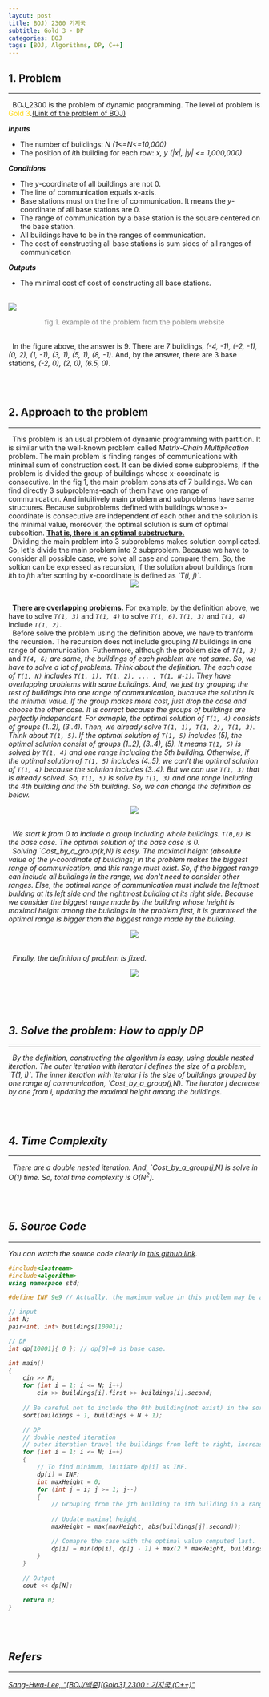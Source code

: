 ```yaml
---
layout: post
title: BOJ) 2300 기지국
subtitle: Gold 3 - DP
categories: BOJ
tags: [BOJ, Algorithms, DP, C++]
---
```

## 1. Problem
<hr/>
&nbsp;&nbsp;BOJ_2300 is the problem of dynamic programming. The level of problem is <span style="color:gold">Gold 3</span>.<a href="https://www.acmicpc.net/problem/2533">(Link of the problem of BOJ)</a><br/>

<b><i>Inputs</i></b>
- The number of buildings: <i>N (1<=N<=10,000)</i>
- The position of <i>i</i>th building for each row: <i>x, y (|x|, |y| <= 1,000,000)</i>

<b><i>Conditions</i></b>
- The <i>y</i>-coordinate of all buildings are not 0.
- The line of communication equals x-axis.
- Base stations must on the line of communication. It means the <i>y</i>-coordinate of all base stations are 0.
- The range of communication by a base station is the square centered on the base station.
- All buildings have to be in the ranges of communication.
- The cost of constructing all base stations is sum sides of all ranges of communication

<b><i>Outputs</i></b>
- The minimal cost of cost of constructing all base stations.


<br/><img src = "https://user-images.githubusercontent.com/80208196/215565969-2e51b94b-9b7a-4a78-8ad0-bd99c445fc8e.png"><center><span style = "opacity:0.5">fig 1. example of the problem from the poblem website</span></center><br/>

&nbsp;&nbsp;In the figure above, the answer is 9. There are 7 buildings, <i>(-4, -1), (-2, -1), (0, 2), (1, -1), (3, 1), (5, 1), (8, -1)</i>. And, by the answer, there are 3 base stations, <i>(-2, 0), (2, 0), (6.5, 0)</i>.

<br/><br/>

## 2. Approach to the problem
<hr/>
&nbsp;&nbsp;This problem is an usual problem of dynamic programming with partition. It is similar with the well-known problem called <i>Matrix-Chain Multiplication</i> problem. The main problem is finding ranges of communications with minimal sum of construction cost. It can be divied some subproblems, if the problem is divided the group of buildings whose x-coordinate is consecutive. In the fig 1, the main problem consists of 7 buildings. We can find directly 3 subproblems-each of them have one range of communication. And intuitively main problem and subproblems have same structures. Because subproblems defined with buildings whose x-coordinate is consecutive are independent of each other and the solution is the minimal value, moreover, the optimal solution is sum of optimal subsoltion. <b><u>That is, there is an optimal substructure.</u></b><br/>
&nbsp;&nbsp;Dividing the main problem into 3 subproblems makes solution complicated. So, let's divide the main problem into 2 subproblem. Because we have to consider all possible case, we solve all case and compare them. So, the soltion can be expressed as recursion, if the solution about buildings from <i>i</i>th to <i>j</i>th after sorting by <i>x</i>-coordinate is defined as <i>`T(i, j)`</i>.

<center><img src = "https://user-images.githubusercontent.com/80208196/215572595-59c4a25f-5321-47b9-a0be-a9afe5575efd.png"></center><br/>

&nbsp;&nbsp;<b><u>There are overlapping problems.</u></b> For example, by the definition above, we have to solve <i>`T(1, 3)`</i> and <i>`T(1, 4)`</i> to solve <i>`T(1, 6)`</i>. <i>`T(1, 3)`</i> and <i>`T(1, 4)`</i> include <i>`T(1, 2)`</i>.<br/>
&nbsp;&nbsp;Before solve the problem using the definition above, we have to tranform the recursion. The recursion does not include grouping <i>N</i> buildings in one range of communication. Futhermore, although the problem size of <i>`T(1, 3)`</i> and <i>`T(4, 6)`</o> are same, the buildings of each problem are not same. So, we have to solve a lot of problems. Think about the definition. The each case of <i>`T(1, N)`</i> includes <i>`T(1, 1), T(1, 2), ... , T(1, N-1)`</i>. They have overlapping problems with same buildings. And, we just try grouping the rest of buildings into one range of communication, bucause the solution is the minimal value. If the group makes more cost, just drop the case and choose the other case. It is correct because the groups of buildings are perfectly independent. For exmaple, the optimal solution of <i>`T(1, 4)`</i> consists of groups <i>(1..2), (3..4)</i>. Then, we already solve <i>`T(1, 1), T(1, 2), T(1, 3)`</i>. Think about <i>`T(1, 5)`</i>. If the optimal solution of <i>`T(1, 5)`</i> includes <i>(5)</i>, the optimal solution consist of groups <i>(1..2), (3..4), (5)</i>. It means <i>`T(1, 5)`</i> is solved by <i>`T(1, 4)`</i> and one range including the 5th building. Otherwise, if the optimal solution of <i>`T(1, 5)`</i> includes <i>(4..5)</i>, we can't the optimal solution of <i>`T(1, 4)`</i> because the solution includes <i>(3..4)</i>. But we can use <i>`T(1, 3)`</i> that is already solved. So, <i>`T(1, 5)`</i> is solve by <i>`T(1, 3)`</i> and one range including the 4th building and the 5th building. So, we can change the definition as below.

<center><img src = "https://user-images.githubusercontent.com/80208196/215582967-b43d2fe1-40d9-4cb7-9896-8691009addc7.png"></center><br/>

&nbsp;&nbsp;We start <i>k</i> from 0 to include a group including whole buildings. <i>`T(0,0)`</i> is the base case. The optimal solution of the base case is 0.<br/>
&nbsp;&nbsp;Solving <i>`Cost_by_a_group(k,N)</i> is easy. The maximal height (absolute value of the y-coordinate of buildings) in the problem makes the biggest range of communication, and this range must exist. So, if the biggest range can include all buildings in the range, we don't need to consider other ranges. Else, the optimal range of communication must include the leftmost building at its left side and the rightmost building at its right side. Because we consider the biggest range made by the building whose height is maximal height among the buildings in the problem first, it is guarnteed the optimal range is bigger than the biggest range made by the building.

<center><img src = "https://user-images.githubusercontent.com/80208196/215585112-1f311766-b298-4ff4-8a0f-82cde473c11b.png"></center><br/>

&nbsp;&nbsp;Finally, the definition of problem is fixed.

<center><img src = "https://user-images.githubusercontent.com/80208196/215585782-6f17b806-0571-48b3-9e50-736f4c83064c.png"></center><br/>

<br/><br/>

## 3. Solve the problem: How to apply DP
<hr/>
&nbsp;&nbsp;By the definition, constructing the algorithm is easy, using double nested iteration. The outer iteration with iterator <i>i</i> defines the size of a problem, <i>`T(1, i)`</i>. The inner iteration with iterator <i>j</i> is the size of buildings grouped by one range of communication, <i>`Cost_by_a_group(j,N)</i>. The iterator <i>j</i> decrease by one from <i>i</i>, updating the maximal height among the buildings.

<br/><br/>

## 4. Time Complexity
<hr/>
&nbsp;&nbsp;There are a double nested iteration. And, <i>`Cost_by_a_group(j,N)</i> is solve in <i>O(1)</i> time. So, total time complexity is <i>O(N<sup>2</sup>)</i>.

<br/><br/>

## 5. Source Code
<hr/>

You can watch the source code clearly in <a href = "https://github.com/unsik6/BOJ_by_Cpp/blob/main/BaekJoon_CPlusPlus/2300_BOJ.cpp">this github link</a>.

```cpp
#include<iostream>
#include<algorithm>
using namespace std;

#define INF 9e9	// Actually, the maximum value in this problem may be about 2M.

// input
int N;
pair<int, int> buildings[10001];

// DP
int dp[10001]{ 0 };	// dp[0]=0 is base case.

int main()
{
	cin >> N;
	for (int i = 1; i <= N; i++)
		cin >> buildings[i].first >> buildings[i].second;
	
	// Be careful not to include the 0th building(not exist) in the sorting.
	sort(buildings + 1, buildings + N + 1);

	// DP
	// double nested iteration
    // outer iteration travel the buildings from left to right, increasing the size of a problem.
	for (int i = 1; i <= N; i++)
	{
		// To find minimum, initiate dp[i] as INF.
		dp[i] = INF;
		int maxHeight = 0;
		for (int j = i; j >= 1; j--)
		{
			// Grouping from the jth building to ith building in a range of communication.
			
			// Update maximal height.
			maxHeight = max(maxHeight, abs(buildings[j].second));

			// Comapre the case with the optimal value computed last.
			dp[i] = min(dp[i], dp[j - 1] + max(2 * maxHeight, buildings[i].first - buildings[j].first));
		}
	}
	
	// Output
	cout << dp[N];

	return 0;
}
```


<br/><br/>

## Refers
<hr/>
<a href = "https://leesh111112.tistory.com/187">Sang-Hwa-Lee, "[BOJ/백준][Gold3] 2300 : 기지국 (C++)"</a><br/>

<br/><br/>